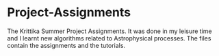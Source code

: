# Project-Assignments
The Krittika Summer Project Assignments. It was done in my leisure time and I learnt new algorithms related to Astrophysical processes. The files contain the assignments and the tutorials.
